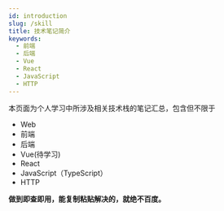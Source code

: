 ```yaml
---
id: introduction
slug: /skill
title: 技术笔记简介
keywords:
  - 前端
  - 后端
  - Vue
  - React
  - JavaScript
  - HTTP
---
```


本页面为个人学习中所涉及相关技术栈的笔记汇总，包含但不限于

- Web
- 前端
- 后端
- Vue(待学习)
- React
- JavaScript（TypeScript）
- HTTP

**做到即查即用，能复制粘贴解决的，就绝不百度。**
